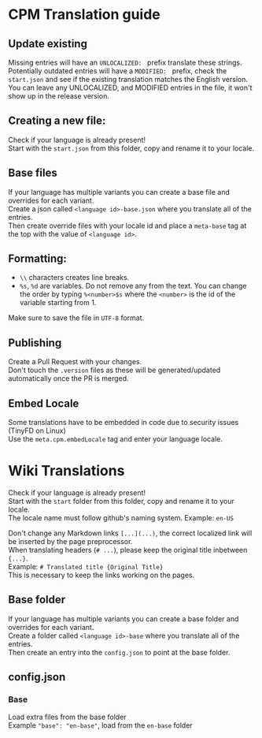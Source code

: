 # CPM Translation guide

## Update existing
Missing entries will have an `UNLOCALIZED: ` prefix translate these strings.  
Potentially outdated entries will have a `MODIFIED: ` prefix, check the `start.json` and see if the existing translation matches the English version.
You can leave any UNLOCALIZED, and MODIFIED entries in the file, it won't show up in the release version.

## Creating a new file:
Check if your language is already present!  
Start with the `start.json` from this folder, copy and rename it to your locale.  

## Base files
If your language has multiple variants you can create a base file and overrides for each variant.  
Create a json called `<language id>-base.json` where you translate all of the entries.  
Then create override files with your locale id and place a `meta-base` tag at the top with the value of `<language id>`.  

## Formatting:
- `\\` characters creates line breaks.  
- `%s`, `%d` are variables. Do not remove any from the text. You can change the order by typing `%<number>$s` where the `<number>` is the id of the variable starting from 1.  

Make sure to save the file in `UTF-8` format.  

## Publishing
Create a Pull Request with your changes.  
Don't touch the `.version` files as these will be generated/updated automatically once the PR is merged.  

## Embed Locale
Some translations have to be embedded in code due to security issues (TinyFD on Linux)  
Use the `meta.cpm.embedLocale` tag and enter your language locale.  

# Wiki Translations
Check if your language is already present!  
Start with the `start` folder from this folder, copy and rename it to your locale.  
The locale name must follow github's naming system. Example: `en-US`  

Don't change any Markdown links `[...](...)`, the correct localized link will be inserted by the page preprocessor.  
When translating headers (`# ...`), please keep the original title inbetween `{...}`.  
Example: `# Translated title {Original Title}`  
This is necessary to keep the links working on the pages.  

## Base folder
If your language has multiple variants you can create a base folder and overrides for each variant.    
Create a folder called `<language id>-base` where you translate all of the entries.  
Then create an entry into the `config.json` to point at the base folder.

## config.json

### Base
Load extra files from the base folder  
Example `"base": "en-base"`, load from the `en-base` folder
